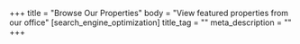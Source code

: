 +++
title = "Browse Our Properties"
body = "View featured properties from our office"
[search_engine_optimization]
title_tag = ""
meta_description = ""
+++
